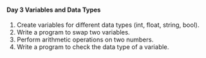 #### Day 3 Variables and Data Types

1. Create variables for different data types (int, float, string, bool).
2. Write a program to swap two variables.
3. Perform arithmetic operations on two numbers.
4. Write a program to check the data type of a variable.
